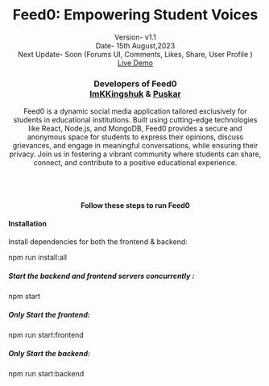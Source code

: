 <h1 align="center">Feed0: Empowering Student Voices</h1>
<p align="center">Version- v1.1 <br>Date- 15th August,2023 <br>Next Update- Soon (Forums UI, Comments, Likes, Share, User Profile ) <br>
<a href="https://feed0.netlify.app">Live Demo</a></p>

<h3 align="center">Developers of Feed0 <br>
<a href="https://github.com/ImKKingshuk">ImKKingshuk</a> &
<a href="https://github.com/Puskar-Roy">Puskar</a></h3>

<p align="center">Feed0 is a dynamic social media application tailored exclusively for students in educational institutions. Built using cutting-edge technologies like React, Node.js, and MongoDB, Feed0 provides a secure and anonymous space for students to express their opinions, discuss grievances, and engage in meaningful conversations, while ensuring their privacy. Join us in fostering a vibrant community where students can share, connect, and contribute to a positive educational experience.</p>

<br><br>

<h4 align="center">Follow these steps to run Feed0</h4>

#### Installation

Install dependencies for both the frontend & backend:

npm run install:all

##### Start the backend and frontend servers concurrently :

npm start

##### Only Start the frontend:

npm run start:frontend

##### Only Start the backend:

npm run start:backend

